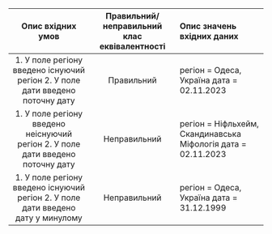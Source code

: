 |                                Опис вхідних умов                                 | Правильний/неправильний клас еквівалентності | Опис значень вхідних даних                                    |
| :------------------------------------------------------------------------------: | :------------------------------------------: | :------------------------------------------------------------ |
|  1. У поле регіону введено існуючий регіон 2. У поле дати введено поточну дату   |                  Правильний                  | регіон = Одеса, Україна дата = 02.11.2023                     |
| 1. У поле регіону введено неіснуючий регіон 2. У поле дати введено поточну дату  |                 Неправильний                 | регіон = Ніфльхейм, Скандинавська Міфологія дата = 02.11.2023 |
| 1. У поле регіону введено існуючий регіон 2. У поле дати введено дату у минулому |                 Неправильний                 | регіон = Одеса, Україна дата = 31.12.1999                     |
